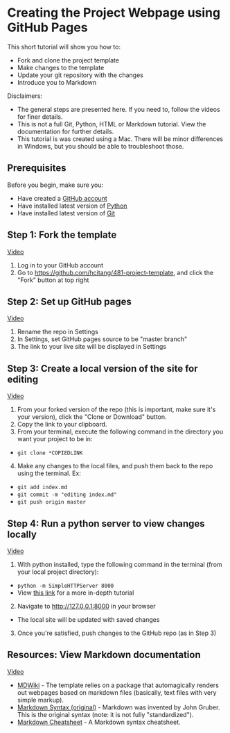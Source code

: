 # Creating the Project Webpage using GitHub Pages

This short tutorial will show you how to:

* Fork and clone the project template
* Make changes to the template
* Update your git repository with the changes
* Introduce you to Markdown

Disclaimers:

* The general steps are presented here. If you need to, follow the videos for finer details.
* This is not a full Git, Python, HTML or Markdown tutorial. View the documentation for further details.
* This tutorial is was created using a Mac. There will be minor differences in Windows, but you should be able to troubleshoot those.

## Prerequisites

Before you begin, make sure you:

* Have created a [GitHub account](https://github.com/)
* Have installed latest version of [Python](https://www.python.org/downloads/)
* Have installed latest version of [Git](https://git-scm.com/book/en/v2/Getting-Started-Installing-Git)

## Step 1: Fork the template
[](https://www.youtube.com/watch?v=KxRaG-HqKm4)
<a href="https://www.youtube.com/watch?v=KxRaG-HqKm4" target="_blank">Video</a>

1. Log in to your GitHub account
2. Go to https://github.com/hcitang/481-project-template, and click the "Fork" button at top right

## Step 2: Set up GitHub pages
[](https://youtu.be/7jhC4IQu1K4)
<a href="https://youtu.be/7jhC4IQu1K4" target="_blank">Video</a>

1. Rename the repo in Settings
2. In Settings, set GitHub pages source to be "master branch"
3. The link to your live site will be displayed in Settings

## Step 3: Create a local version of the site for editing
[](https://www.youtube.com/watch?v=3uguEl11r1s)
 <a href="https://www.youtube.com/watch?v=3uguEl11r1s" target="_blank">Video</a>

1. From your forked version of the repo (this is important, make sure it's your version), click the "Clone or Download" button.
2. Copy the link to your clipboard.
3. From your terminal, execute the following command in the directory you want your project to be in: 
  * `git clone *COPIEDLINK`
4. Make any changes to the local files, and push them back to the repo using the terminal. Ex:
  * `git add index.md`
  * `git commit -m "editing index.md"`
  * `git push origin master`

## Step 4: Run a python server to view changes locally
[](https://www.youtube.com/watch?v=AQYEXG2FHwA)
<a href="https://www.youtube.com/watch?v=AQYEXG2FHwA" target="_blank">Video</a>

1. With python installed, type the following command in the terminal (from your local project directory): 
  * `python -m SimpleHTTPServer 8000`
  * View <a href="http://www.linuxjournal.com/content/tech-tip-really-simple-http-server-python" target="_blank">this link</a> for a more in-depth tutorial
2. Navigate to http://127.0.0.1:8000 in your browser
  * The local site will be updated with saved changes
3. Once you're satisfied, push changes to the GitHub repo (as in Step 3)

## Resources: View Markdown documentation
[](https://www.youtube.com/watch?v=-fm0RRJfxGg)
<a href="https://www.youtube.com/watch?v=-fm0RRJfxGg" target="_blank">Video</a>

* [MDWiki](http://dynalon.github.io/mdwiki/#!index.md) - The template relies on a package that automagically renders out webpages based on markdown files (basically, text files with very simple markup).
* [Markdown Syntax (original)](https://daringfireball.net/projects/markdown/syntax) - Markdown was invented by John Gruber. This is the original syntax (note: it is not fully "standardized").
* [Markdown Cheatsheet](https://github.com/adam-p/markdown-here/wiki/Markdown-Cheatsheet) - A Markdown syntax cheatsheet.